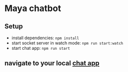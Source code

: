 # Maya chatbot

##  Setup

* install dependencies: `npm install`
* start socket server in watch mode: `npm run start:watch`
* start chat app: `npm run start`

##  navigate to your local [chat app](http://localhost:3000)
